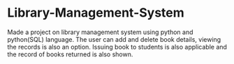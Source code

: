 # Library-Management-System

Made a project on library management system using python and python(SQL) language.
The user can add and delete book details, viewing the records is also an option. Issuing book to students is also applicable and the record of books returned is also shown.
